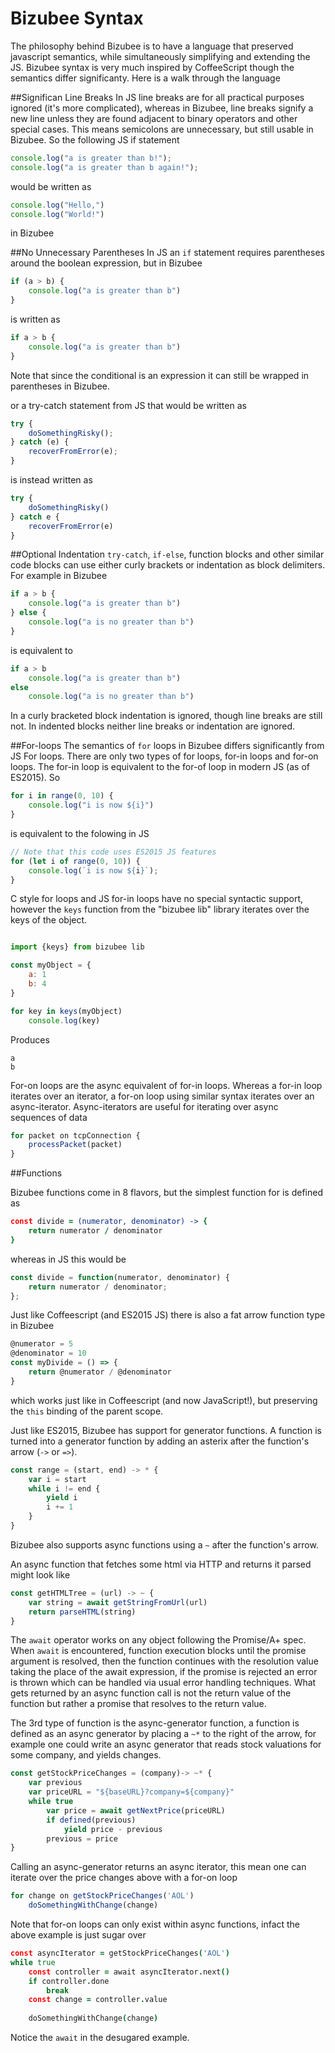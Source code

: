 # Bizubee Syntax

The philosophy behind Bizubee is to have a language that preserved javascript semantics, while simultaneously simplifying and extending the JS. Bizubee syntax is very much inspired by CoffeeScript though the semantics differ significanty.  Here is a walk through the language

##Significan Line Breaks
In JS line breaks are for all practical purposes ignored (it's more complicated), whereas in Bizubee, line breaks signify a new line unless they are found adjacent to binary operators and other special cases. This means semicolons are unnecessary, but still usable in Bizubee. So the following JS if statement
```js
console.log("a is greater than b!");
console.log("a is greater than b again!");
```

would be written as

```js
console.log("Hello,")
console.log("World!")
```

in Bizubee

##No Unnecessary Parentheses
In JS an `if` statement requires parentheses around the boolean expression, but in Bizubee
```js
if (a > b) {
	console.log("a is greater than b")
}
```

is written as

```js
if a > b {
	console.log("a is greater than b")
}
```

Note that since the conditional is an expression it can still be wrapped in parentheses in Bizubee.

or a try-catch statement from JS that would be written as

```js
try {
	doSomethingRisky();
} catch (e) {
	recoverFromError(e);
}
```
is instead written as

```js
try {
	doSomethingRisky()
} catch e {
	recoverFromError(e)
}
```


##Optional Indentation
`try-catch`, `if-else`,  function blocks and other similar code blocks can use either curly brackets or indentation as block delimiters. For example in Bizubee

```js
if a > b {
	console.log("a is greater than b")
} else {
	console.log("a is no greater than b")
}
```

is equivalent to

```js
if a > b
	console.log("a is greater than b")
else
	console.log("a is no greater than b")
```

In a curly bracketed block indentation is ignored, though line breaks are still not. In indented blocks neither line breaks or indentation are ignored.

##For-loops
The semantics of `for` loops in Bizubee differs significantly from JS For loops. There are only two types of for loops, for-in loops and for-on loops. The for-in loop is equivalent to the for-of loop in modern JS (as of ES2015). So

```js
for i in range(0, 10) {
	console.log("i is now ${i}")
}
```

is equivalent to the folowing in JS

```js
// Note that this code uses ES2015 JS features
for (let i of range(0, 10)) {
	console.log(`i is now ${i}`);
}
```

C style for loops and JS for-in loops have no special syntactic support, however the `keys` function from the "bizubee lib" library iterates over the keys of the object.

```js

import {keys} from bizubee lib

const myObject = {
	a: 1
	b: 4
}

for key in keys(myObject)
	console.log(key)
```

Produces

```
a
b
```

For-on loops are the async equivalent of for-in loops. Whereas a for-in loop iterates over an iterator, a for-on loop using similar syntax iterates over an async-iterator. Async-iterators are useful for iterating over async sequences of data

```js
for packet on tcpConnection {
	processPacket(packet)
}
```

##Functions

Bizubee functions come in 8 flavors, but the simplest function for is defined as

```coffee
const divide = (numerator, denominator) -> {
	return numerator / denominator
}
```

whereas in JS this would be

```js
const divide = function(numerator, denominator) {
	return numerator / denominator;
};
```

Just like Coffeescript (and ES2015 JS) there is also a fat arrow function type in Bizubee

```js
@numerator = 5
@denominator = 10
const myDivide = () => {
	return @numerator / @denominator
}
```

which works just like in Coffeescript (and now JavaScript!), but preserving the `this` binding of the parent scope.

Just like ES2015, Bizubee has support for generator functions. A function is turned into a generator function by adding an asterix after the function's arrow (`->` or `=>`).

```js
const range = (start, end) -> * {
	var i = start
	while i != end {
		yield i
		i += 1
	}
}
```

Bizubee also supports async functions using a `~` after the function's arrow. 

An async function that fetches some html via HTTP and returns it parsed might look like

```js
const getHTMLTree = (url) -> ~ {
	var string = await getStringFromUrl(url)
	return parseHTML(string)
}
```

The `await` operator works on any object following the Promise/A+ spec. When `await` is encountered, function execution blocks until the promise argument is resolved, then the function continues with the resolution value taking the place of the await expression, if the promise is rejected an error is thrown which can be handled via usual error handling techniques. What gets returned by an async function call is not the return value of the function but rather a promise that resolves to the return value.

The 3rd type of function is the async-generator function, a function is defined as an async generator by placing a `~*` to the right of the arrow, for example one could write an async generator that reads stock valuations for some company, and yields changes.

```js
const getStockPriceChanges = (company)-> ~* {
	var previous
	var priceURL = "${baseURL}?company=${company}"
	while true
		var price = await getNextPrice(priceURL)
		if defined(previous)
			yield price - previous
		previous = price
}
```

Calling an async-generator returns an async iterator, this mean one can iterate over the price changes above with a for-on loop

```js
for change on getStockPriceChanges('AOL')
	doSomethingWithChange(change)
```

Note that for-on loops can only exist within async functions, infact the above example is just sugar over 

```coffee
const asyncIterator = getStockPriceChanges('AOL')
while true
	const controller = await asyncIterator.next()
	if controller.done
		break
	const change = controller.value
	
	doSomethingWithChange(change)
```

Notice the `await` in the desugared example.